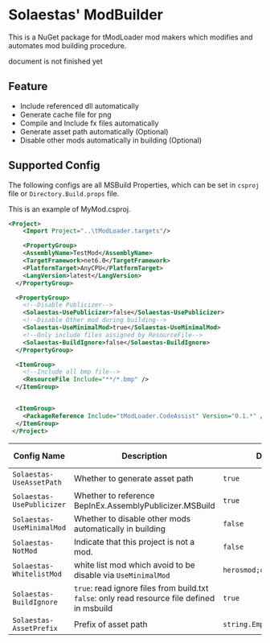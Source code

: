 ﻿# Solaestas' ModBuilder

This is a NuGet package for tModLoader mod makers which modifies and automates mod building procedure.

document is not finished yet

## Feature

- Include referenced dll automatically
- Generate cache file for png
- Compile and Include fx files automatically
- Generate asset path automatically (Optional)
- Disable other mods automatically in building (Optional)

## Supported Config

The following configs are all MSBuild Properties, which can be set in `csproj` file or `Directory.Build.props` file.

This is an example of MyMod.csproj.

```xml
<Project>
	<Import Project="..\tModLoader.targets"/>

	<PropertyGroup>
    <AssemblyName>TestMod</AssemblyName>
    <TargetFramework>net6.0</TargetFramework>
    <PlatformTarget>AnyCPU</PlatformTarget>
    <LangVersion>latest</LangVersion>
  </PropertyGroup>

  <PropertyGroup>
    <!--Disable Publicizer-->
    <Solaestas-UsePublicizer>false</Solaestas-UsePublicizer>
    <!--Disable Other mod during building-->
    <Solaestas-UseMinimalMod>true</Solaestas-UseMinimalMod>
    <!--Only include files assigned by ResourceFile-->
    <Solaestas-BuildIgnore>false</Solaestas-BuildIgnore>
  </PropertyGroup>

  <ItemGroup>
    <!--Include all bmp file-->
    <ResourceFile Include="**/*.bmp" />
  </ItemGroup>


  <ItemGroup>
    <PackageReference Include="tModLoader.CodeAssist" Version="0.1.*" />
  </ItemGroup>
 </Project>
```

| Config Name               | Description                                                                                     | Default Value                   | Optional Values   |
| ------------------------- | ----------------------------------------------------------------------------------------------- | ------------------------------- | ----------------- |
| `Solaestas-UseAssetPath`  | Whether to generate asset path                                                                  | `true`                          | `true` or `false` |
| `Solaestas-UsePublicizer` | Whether to reference BepInEx.AssemblyPublicizer.MSBuild                                         | `true`                          | `true` or `false` |
| `Solaestas-UseMinimalMod` | Whether to disable other mods automatically in building                                         | `false`                         | `true` or `false` |
| `Solaestas-NotMod`        | Indicate that this project is not a mod.                                                        | `false`                         | `true` or `false` |
| `Solaestas-WhitelistMod`  | white list mod which avoid to be disable via `UseMinimalMod`                                    | `herosmod;cheatsheet;dragonlen` | `[Mod Name]`      |
| `Solaestas-BuildIgnore`   | `true`: read ignore files from build.txt<br>`false`: only read resource file defined in msbuild | `true`                          | `true` or `false` |
| `Solaestas-AssetPrefix`   | Prefix of asset path                                                                            | `string.Empty`                  | `[string]`        |
